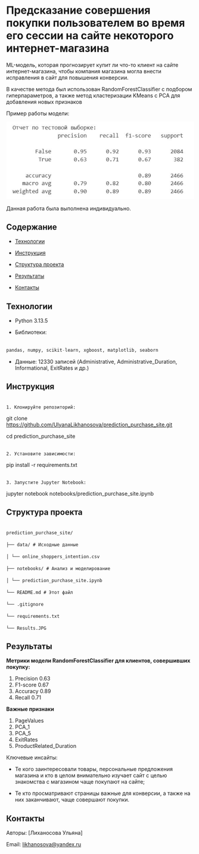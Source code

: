 # Предсказание совершения покупки пользователем во время его сессии на сайте некоторого интернет-магазина

ML-модель, которая прогнозирует купит ли что-то клиент на сайте интернет-магазина, чтобы компания магазина могла внести исправления в сайт для повышения конверсии.

В качестве метода был использован RandomForestClassifier с подбором гиперпараметров, а также метод кластеризации KMeans с PCA для добавления новых признаков

Пример работы модели:

![Пример работы модели](https://github.com/UlyanaLikhanosova/prediction_purchase_site/blob/main/Results.JPG)


Данная работа была выполнена индивидуально.

## Содержание

- [Технологии](#технологии)

- [Инструкция](#инструкция)

- [Структура проекта](#структура-проекта)

- [Результаты](#результаты)

- [Контакты](#контакты)

## Технологии

- Python 3.13.5

- Библиотеки:

```python

pandas, numpy, scikit-learn, xgboost, matplotlib, seaborn 

```

- Данные: 12330 записей (Administrative, Administrative_Duration, Informational, ExitRates и др.)
## Инструкция

```

1. Клонируйте репозиторий:

```

git clone https://github.com/UlyanaLikhanosova/prediction_purchase_site.git

cd prediction_purchase_site

```

2. Установите зависимости:

```

pip install -r requirements.txt

```

3. Запустите Jupyter Notebook:

```

jupyter notebook notebooks/prediction_purchase_site.ipynb



## Структура проекта

```

prediction_purchase_site/

├── data/ # Исходные данные

│ └── online_shoppers_intention.csv

├── notebooks/ # Анализ и моделирование

│ └── prediction_purchase_site.ipynb

└── README.md # Этот файл

└── .gitignore

└── requirements.txt

└── Results.JPG

```

## Результаты

**Метрики модели RandomForestClassifier для клиентов, совершивших покупку:**

1. Precision 0.63 
2. F1-score 0.67 
3. Accuracy 0.89 
4. Recall 0.71

**Важные признаки**
1. PageValues
2. PCA_1
3. PCA_5
4. ExitRates
5. ProductRelated_Duration

Ключевые инсайты:

- Те кого заинтересовали товары, персональные предложения магазина и кто в целом внимательно изучает сайт с целью знакомства с магазином чаще покупают на сайте;

- Те кто просматривают страницы важные для конверсии, а также на них заканчивают, чаще совершают покупки.

## Контакты

Авторы: [Лиханосова Ульяна]

Email: likhanosova@yandex.ru
